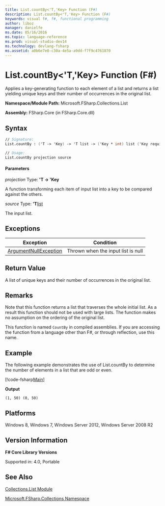 ```yaml
---
title: List.countBy<'T,'Key> Function (F#)
description: List.countBy<'T,'Key> Function (F#)
keywords: visual f#, f#, functional programming
author: liboz
manager: danielfe
ms.date: 05/16/2016
ms.topic: language-reference
ms.prod: visual-studio-dev14
ms.technology: devlang-fsharp
ms.assetid: a0b6e7e0-c30a-4e5a-a9dd-f7f9c4761870
---
```


# List.countBy<'T,'Key> Function (F#)

Applies a key-generating function to each element of a list and returns a list yielding unique keys and their number of occurrences in the original list.

**Namespace/Module Path:** Microsoft.FSharp.Collections.List

**Assembly:** FSharp.Core (in FSharp.Core.dll)

## Syntax

```fsharp
// Signature:
List.countBy : ('T -> 'Key) -> 'T list -> ('Key * int) list ('Key requires equality)

// Usage:
List.countBy projection source
```

#### Parameters
*projection*
Type: **'T -&gt; 'Key**

A function transforming each item of input list into a key to be compared against the others.

*source*
Type: **'T**[list](https://msdn.microsoft.com/library/c627b668-477b-4409-91ed-06d7f1b3e4a7)

The input list.

## Exceptions
|Exception|Condition|
|----|----|
|[ArgumentNullException](https://msdn.microsoft.com/library/system.argumentnullexception.aspx)|Thrown when the input list is null|

## Return Value

A list of unique keys and their number of occurrences in the original list.

## Remarks
Note that this function returns a list that traverses the whole initial list. As a result this function should not be used with large lists. The function makes no assumption on the ordering of the original list.

This function is named `CountBy` in compiled assemblies. If you are accessing the function from a language other than F#, or through reflection, use this name.

## Example

The following example demonstrates the use of List.countBy to determine the number of elements in a list that are odd or even.

[!code-fsharp[Main](~/samples/snippets/fsharp/lists/snippet115.fs)]

**Output**
```
(1, 50) (0, 50)
```

## Platforms
Windows 8, Windows 7, Windows Server 2012, Windows Server 2008 R2


## Version Information
**F# Core Library Versions**

Supported in: 4.0, Portable

## See Also
[Collections.List Module](Collections.List-Module-%5BFSharp%5D.md)

[Microsoft.FSharp.Collections Namespace](Microsoft.FSharp.Collections-Namespace.md)
